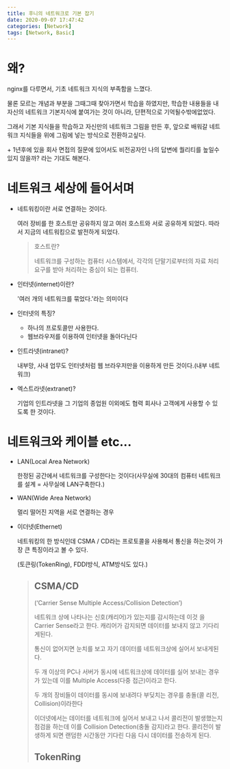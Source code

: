 ```yaml
---
title: 후니의 네트워크로 기본 잡기
date: 2020-09-07 17:47:42
categories: [Network]
tags: [Network, Basic]
---
```


# 왜?

nginx를 다루면서, 기초 네트워크 지식의 부족함을 느꼈다.

물론 모르는 개념과 부분을 그때그때 찾아가면서 학습을 하였지만, 학습한 내용들을  내 자신의 네트워크 기본지식에 붙여가는 것이 아니라, 단편적으로 기억될수밖에없었다.

그래서 기본 지식들을 학습하고 자신만의 네트워크 그림을 만든 후, 앞으로 배워갈 네트워크 지식들을 위에 그림에 넣는 방식으로 전환하고싶다.

\+ 1년후에 있을 회사 면접의 질문에 있어서도 비전공자인 나의 답변에 퀄리티를 높일수있지 않을까? 라는 기대도 해본다.

# 네트워크 세상에 들어서며

- 네트워킹이란 서로 연결하는 것이다.

  여러 장비를 한 호스트만 공유하지 않고 여러 호스트와 서로 공유하게 되었다. 따라서 지금의 네트워킹으로 발전하게 되었다.

  > 호스트란?
  >
  > 네트워크를 구성하는 컴퓨터 시스템에서, 각각의 단말기로부터의 자료 처리 요구를 받아 처리하는 중심이 되는 컴퓨터.

- 인터넷(internet)이란?

  '여러 개의 네트워크를 묶었다.'라는 의미이다

- 인터넷의 특징?

  - 하나의 프로토콜만 사용한다.
  - 웹브라우저를 이용하여 인터넷을 돌아다닌다

- 인트라넷(intranet)?

  내부망, 사내 업무도 인터넷처럼 웹 브라우저만을 이용하게 만든 것이다.(내부 네트워크)

- 엑스트라넷(extranet)?

  기업의 인트라넷을 그 기업의 종업원 이외에도 협력 회사나  고객에게 사용할 수 있도록 한 것이다.

# 네트워크와 케이블 etc...

- LAN(Local Area Network)

  한정된 공간에서 네트워크를 구성한다는 것이다(사무실에 30대의 컴퓨터 네트워크를 설계 = 사무실에 LAN구축한다.)

- WAN(Wide Area Network)

  멀리 떨어진 지역을 서로 연결하는 경우

- 이더넷(Ethernet)

  네트워킹의 한 방식인데 CSMA / CD라는 프로토콜을 사용해서 통신을 하는것이 가장 큰 특징이라고 볼 수 있다.

  (토큰링(TokenRing), FDDI방식, ATM방식도 있다.)

  >## CSMA/CD
  >
  >(‘Carrier Sense Multiple Access/Collision Detection’)
  >
  >네트워크 상에 나타나는 신호(캐리어)가 있는지를 감시하는데 이것 을 Carrier Sense라고 한다. 캐리어가 감지되면 데이터를 보내지 않고 기다리게된다. 
  >
  >통신이 없어지면 눈치를 보고 자기 데이터를 네트워크상에 실어서 보내게된다.
  >
  >두 개 이상의 PC나 서버가 동시에 네트워크상에 데이터를 실어 보내는 경우가 있는데 이를 Multiple Access(다중 접근)이라고 한다.
  >
  >두 개의 장비들이 데이터를 동시에 보내려다 부딪치는 경우를 충돌(콜 리전, Collision)이라한다
  >
  >이더넷에서는 데이터를 네트워크에 실어서 보내고 나서 콜리전이 발생했는지 점검을 하는데 이를 Collision Detection(충돌 감지)라고 한다. 콜리전이 발생하게 되면 랜덤한 시간동안 기다린 다음 다시 데이터를 전송하게 된다.
  >
  >
  >
  >## TokenRing
  >
  >

  